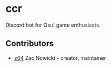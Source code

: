 # ccr

Discord bot for Osu! game enthusiasts.

## Contributors

- [z64](https://github.com/z64) Zac Nowicki - creator, maintainer

